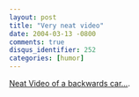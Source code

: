```yaml
---
layout: post
title: "Very neat video"
date: 2004-03-13 -0800
comments: true
disqus_identifier: 252
categories: [humor]
---
```

[Neat Video of a backwards car...](http://www.uglypeoplesuck.com/bits/2003/01/13/malec.wmv).

